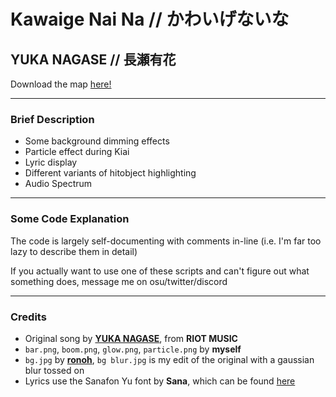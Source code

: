 # Kawaige Nai Na // かわいげないな

## YUKA NAGASE // 長瀬有花

Download the map [here!](https://osu.ppy.sh/beatmapsets/1664905#osu/3398802)

---

### Brief Description

- Some background dimming effects
- Particle effect during Kiai
- Lyric display
- Different variants of hitobject highlighting
- Audio Spectrum

---

### Some Code Explanation

The code is largely self-documenting with comments in-line (i.e. I'm far too lazy to describe them in detail)

If you actually want to use one of these scripts and can't figure out what something does, message me on osu/twitter/discord

---

### Credits

- Original song by [**YUKA NAGASE**](https://www.youtube.com/watch?v=7ohkS_4hQf8), from **RIOT MUSIC**
- `bar.png`, `boom.png`, `glow.png`, `particle.png` by **myself**
- `bg.jpg` by [**ronoh**](https://twitter.com/rrnyrmy/status/1451870583939993603), `bg blur.jpg` is my edit of the original with a gaussian blur tossed on
- Lyrics use the Sanafon Yu font by **Sana**, which can be found [here](http://sana.s12.xrea.com/2_sanafonyu.html)
